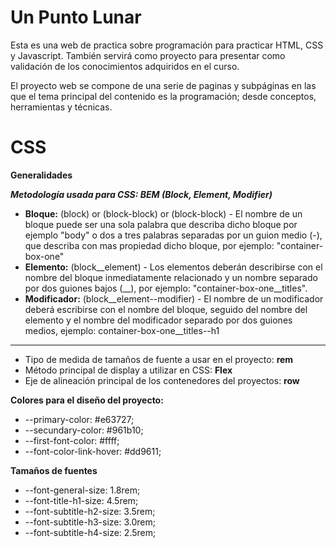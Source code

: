 # Un Punto Lunar
Esta es una web de practica sobre programación para practicar HTML, CSS y Javascript. También servirá como proyecto para presentar como validación de los conocimientos adquiridos en el curso.

El proyecto web se compone de una serie de paginas y subpáginas en las que el tema principal del contenido es la programación; desde conceptos, herramientas y técnicas.

# CSS
**Generalidades**

***Metodología usada para CSS: BEM (Block, Element, Modifier)***
* **Bloque:** (block) or (block-block) or (block-block) - El nombre de un bloque puede ser una sola palabra que describa dicho bloque por ejemplo "body" o dos a tres palabras separadas por un guion medio (-), que describa con mas propiedad dicho bloque, por ejemplo: "container-box-one"
* **Elemento:** (block__element) - Los elementos deberán describirse con el nombre del bloque inmediatamente relacionado y un nombre separado por dos guiones bajos (__), por ejemplo: "container-box-one__titles".
* **Modificador:** (block__element--modifier) - El nombre de un modificador deberá escribirse con el nombre del bloque, seguido del nombre del elemento y el nombre del modificador separado por dos guiones medios, ejemplo: container-box-one__titles--h1
***
* Tipo de medida de tamaños de fuente a usar en el proyecto: **rem**
* Método principal de display a utilizar en CSS: **Flex**
* Eje de alineación principal de los contenedores del proyectos: **row**

**Colores para el diseño del proyecto:**
* --primary-color: #e63727;
* --secundary-color: #961b10;
* --first-font-color: #ffff;
* --font-color-link-hover: #dd9611;

**Tamaños de fuentes**
* --font-general-size: 1.8rem;
* --font-title-h1-size: 4.5rem;
* --font-subtitle-h2-size: 3.5rem;
* --font-subtitle-h3-size: 3.0rem;
* --font-subtitle-h4-size: 2.5rem;